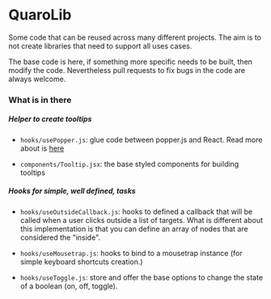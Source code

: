 # QuaroLib

Some code that can be reused across many different projects. The aim is to not
create libraries that need to support all uses cases.

The base code is here, if something more specific needs to be built, then
modify the code. Nevertheless pull requests to fix bugs in the code are always
welcome.

### What is in there

##### Helper to create tooltips

- `hooks/usePopper.js`: glue code between popper.js and React. Read more about
  is [here](https://carrots.sgenoud.com/use-popper.js-in-react/)

- `components/Tooltip.jsx`: the base styled components for building tooltips

##### Hooks for simple, well defined, tasks

- `hooks/useOutsideCallback.js`: hooks to defined a callback that will be
  called when a user clicks outside a list of targets. What is different about
  this implementation is that you can define an array of nodes that are
  considered the "inside".

- `hooks/useMousetrap.js`: hooks to bind to a mousetrap instance (for simple
  keyboard shortcuts creation.)

- `hooks/useToggle.js`: store and offer the base options to change the state
  of a boolean (on, off, toggle).
